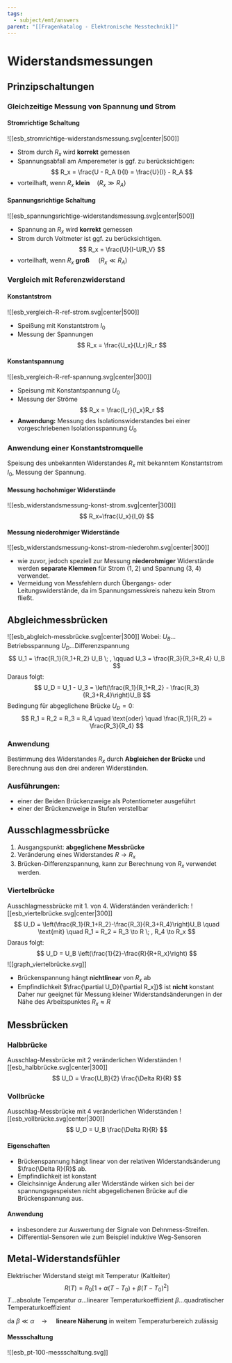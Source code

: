 ```yaml
---
tags:
  - subject/emt/answers
parent: "[[Fragenkatalog - Elektronische Messtechnik]]"
---
```

# Widerstandsmessungen
## Prinzipschaltungen
### Gleichzeitige Messung von Spannung und Strom
#### Stromrichtige Schaltung
![[esb_stromrichtige-widerstandsmessung.svg|center|500]]
- Strom durch $R_x$ wird **korrekt** gemessen
- Spannungsabfall am Amperemeter is ggf. zu berücksichtigen:
$$
R_x = \frac{U - R_A I}{I} = \frac{U}{I} - R_A
$$
- vorteilhaft, wenn $R_x$ **klein**$\quad (R_x \gg R_A)$
#### Spannungsrichtige Schaltung
![[esb_spannungsrichtige-widerstandsmessung.svg|center|500]]
- Spannung an $R_x$ wird **korrekt** gemessen
- Strom durch Voltmeter ist ggf. zu berücksichtigen.
$$
	R_x = \frac{U}{I-U/R_V}
$$
- vorteilhaft, wenn $R_x$ **groß** $\quad (R_x \ll R_A)$
### Vergleich mit Referenzwiderstand
#### Konstantstrom
![[esb_vergleich-R-ref-strom.svg|center|500]]
- Speißung mit Konstantstrom $I_0$
- Messung der Spannungen
$$
	R_x = \frac{U_x}{U_r}R_r
$$
#### Konstantspannung
![[esb_vergleich-R-ref-spannung.svg|center|300]]
- Speisung mit Konstantspannung $U_0$
- Messung der Ströme
$$
	R_x = \frac{I_r}{I_x}R_r
$$
- **Anwendung:** Messung des Isolationswiderstandes bei einer vorgeschriebenen Isolationsspannung $U_0$
### Anwendung einer Konstantstromquelle
Speisung des unbekannten Widerstandes $R_x$ mit bekanntem Konstantstrom $I_0$, Messung der Spannung.
#### Messung hochohmiger Widerstände
![[esb_widerstandsmessung-konst-strom.svg|center|300]]
$$
	R_x=\frac{U_x}{I_0}
$$
#### Messung niederohmiger Widerstände
![[esb_widerstandsmessung-konst-strom-niederohm.svg|center|300]]
- wie zuvor, jedoch speziell zur Messung **niederohmiger** Widerstände werden **separate Klemmen** für Strom ($1,\;2$) und Spannung ($3,\;4$) verwendet.
- Vermeidung von Messfehlern durch Übergangs- oder Leitungswiderstände, da im Spannungsmesskreis nahezu kein Strom fließt.
## Abgleichmessbrücken
![[esb_abgleich-messbrücke.svg|center|300]]
Wobei:
$U_B \dots \text{Betriebsspannung}$
$U_D \dots \text{Differenzspannung}$
$$
	U_1 = \frac{R_1}{R_1+R_2} U_B
	\; , \qquad 
	U_3 = \frac{R_3}{R_3+R_4} U_B
$$
Daraus folgt:
$$
	U_D = U_1 - U_3 = \left(\frac{R_1}{R_1+R_2} - \frac{R_3}{R_3+R_4}\right)U_B
$$
Bedingung für abgeglichene Brücke $U_D = 0$:
$$
	R_1 = R_2 = R_3 = R_4
	\quad \text{oder} \quad
	\frac{R_1}{R_2} = \frac{R_3}{R_4}
$$
### Anwendung
Bestimmung des Widerstandes $R_x$ durch **Abgleichen der Brücke** und Berechnung aus den drei anderen Widerständen.
### Ausführungen:
- einer der Beiden Brückenzweige als Potentiometer ausgeführt
- einer der Brückenzweige in Stufen verstellbar
## Ausschlagmessbrücke
1. Ausgangspunkt: **abgeglichene Messbrücke**
2. Veränderung eines Widerstandes $R \to R_x$
3. Brücken-Differenzspannung, kann zur Berechnung von $R_x$ verwendet werden.
### Viertelbrücke
Ausschlagmessbrücke mit 1. von 4. Widerständen veränderlich:
![[esb_viertelbrücke.svg|center|300]]
$$
	U_D = \left(\frac{R_1}{R_1+R_2}-\frac{R_3}{R_3+R_4}\right)U_B
	\quad \text{mit} \quad
	R_1 = R_2 = R_3 \to R \; , R_4 \to R_x
$$
Daraus folgt:
$$
	U_D = U_B \left(\frac{1}{2}-\frac{R}{R+R_x}\right)
$$
![[graph_viertelbrücke.svg]]
- Brückenspannung hängt **nichtlinear** von $R_x$ ab
- Empfindlichkeit $\frac{\partial U_D}{\partial R_x]}$ ist **nicht** konstant
Daher nur geeignet für Messung kleiner Widerstandsänderungen in der Nähe des Arbeitspunktes $R_x \approx R$
## Messbrücken
### Halbbrücke
Ausschlag-Messbrücke mit 2 veränderlichen Widerständen
![[esb_halbbrücke.svg|center|300]]
$$
	U_D = \frac{U_B}{2} \frac{\Delta R}{R}
$$
### Vollbrücke
Ausschlag-Messbrücke mit 4 veränderlichen Widerständen
![[esb_vollbrücke.svg|center|300]]
$$
	U_D = U_B \frac{\Delta R}{R}
$$
#### Eigenschaften
- Brückenspannung hängt linear von der relativen Widerstandsänderung $\frac{\Delta R}{R}$ ab.
- Empfindlichkeit ist konstant
- Gleichsinnige Änderung aller Widerstände wirken sich bei der spannungsgespeisten nicht abgegelichenen Brücke auf die Brückenspannung aus.
#### Anwendung
- insbesondere zur Auswertung der Signale von Dehnmess-Streifen.
- Differential-Sensoren wie zum Beispiel induktive Weg-Sensoren
## Metal-Widerstandsfühler
Elektrischer Widerstand steigt mit Temperatur (Kaltleiter)
$$
	R(T) = R_0\left[1+\alpha(T-T_0)+\beta(T-T_0)^2\right]
$$
$T\dots\text{absolute Temperatur}$
$\alpha\dots\text{linearer Temperaturkoeffizient}$
$\beta\dots\text{quadratischer Temperaturkoeffizient}$

da $\beta \ll \alpha \quad \to \quad$ **lineare Näherung** in weitem Temperaturbereich zulässig 
#### Messschaltung
![[esb_pt-100-messschaltung.svg]]
